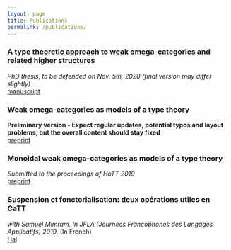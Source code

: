 ```yaml
---
layout: page
title: Publications
permalink: /publications/
--- 
```

### A type theoretic approach to weak omega-categories and related higher structures
*PhD thesis, to be defended on Nov. 5th, 2020 (final version may differ slightly)*  
[manuscript](these.pdf)

### Weak omega-categories as models of a type theory
**Preliminary version - Expect regular updates, potential typos and layout problems, but the overall content should stay fixed**  
[preprint](models.pdf)

### Monoidal weak omega-categories as models of a type theory
*Submitted to the proceedings of HoTT 2019*  
[preprint](monoidal.pdf)

### Suspension et fonctorialisation: deux opérations utiles en CaTT 
*with Samuel Mimram, In JFLA (Journées Francophones des Langages Applicatifs) 2019.* (In French)  
[Hal](https://hal.inria.fr/hal-01985195/)
